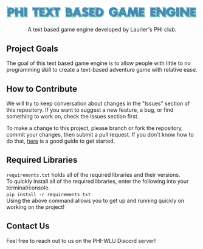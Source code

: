 <div align="center">

<img src="./assets/textbased.png" />

A text based game engine developed by Laurier's PHI club.

</div>

## Project Goals

The goal of this text based game engine is to allow people with little to no programming skill to create a text-based adventure game with relative ease.

## How to Contribute

We will try to keep conversation about changes in the "Issues" section of this repository. If you want to suggest a new feature, a bug, or find something to work on, check the issues section first.

To make a change to this project, please branch or fork the repository, commit your changes, then submit a pull request. If you don't know how to do that, [here](https://opensource.com/article/19/7/create-pull-request-github) is a good guide to get started.

## Required Libraries

`requirements.txt` holds all of the required libraries and their versions.  
To quickly install all of the required libraries, enter the following into your terminal/console.  
`pip install -r requirements.txt`  
Using the above command allows you to get up and running quickly on working on the project!

## Contact Us

Feel free to reach out to us on the PHI-WLU Discord server!
